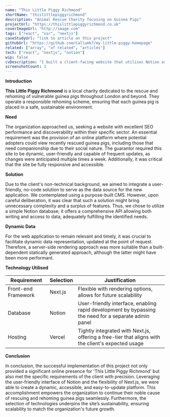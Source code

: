 ```yaml
---
name: "This Little Piggy Richmond"
shortName: "thislittlepiggyrichmond"
description: "Animal Rescue Charity focusing on Guinea Pigs"
projectUrl: "https://thislittlepiggyrichmond.co.uk"
coverImageUrl: "http://image.com"
tags: ["react", "ssr", "nextjs"]
caseStudyUrl: "link to article on this project"
githubUrl: "https://github.com/Callumk7/my-little-piggy-homepage"
related: ["array", "of related", "articles"]
tech: ["react", "nextjs", "notion"]
wip: false
cvDescription: "I built a client-facing website that utilises Notion as a backend to facilitate dynamic content updates without the need for a complex CMS solution. Data on the inventory can be changed by the client and seen instantly without a build step. Built with Next.js and deployed to Vercel."
screenshotCount: 3
---
```


**Introduction**

**This Little Piggy Richmond** is a local charity dedicated to the rescue and rehoming of vulnerable guinea pigs throughout London and beyond. They operate a responsible rehoming scheme, ensuring that each guinea pig is placed in a safe, sustainable environment.

**Need**

The organization approached us, seeking a website with excellent SEO performance and discoverability within their specific sector. An essential requirement was the provision of an online platform where potential adopters could view recently rescued guinea pigs, including those that need companionship due to their social nature. The guarantor required this site to be dynamic, user-friendly and capable of frequent updates, as changes were anticipated multiple times a week. Additionally, it was critical that the site be fully responsive and accessible.

**Solution**

Due to the client's non-technical background, we aimed to integrate a user-friendly, no-code solution to serve as the data source for the new application. We contemplated using a purpose-built CMS. However, upon careful deliberation, it was clear that such a solution might bring unnecessary complexity and a surplus of features. Thus, we chose to utilize a simple Notion database; it offers a comprehensive API allowing both writing and access to data, adequately fulfilling the identified needs.

**Dynamic Data**

For the web application to remain relevant and timely, it was crucial to facilitate dynamic data representation, updated at the point of request. Therefore, a server-side rendering approach was more suitable than a built-dependent statically generated approach, although the latter might have been more performant.

**Technology Utilised**

| Requirement         | Selection | Justification                                                                                        |
| ------------------- | --------- | ---------------------------------------------------------------------------------------------------- |
| Front-end Framework | Next.js   | Flexible with rendering options, allows for future scalability                                       |
| Database            | Notion    | User-friendly interface, enabling rapid development by bypassing the need for a separate admin panel |
| Hosting             | Vercel    | Tightly integrated with Next.js, offering a free-tier that aligns with the client's expected usage   |

**Conclusion**

In conclusion, the successful implementation of this project not only provided a significant online presence for 'This Little Piggy Richmond' but also met the specific requirements of the client with precision. Leveraging the user-friendly interface of Notion and the flexibility of Next.js, we were able to create a dynamic, accessible, and easy-to-update platform. This accomplishment empowers the organization to continue their noble cause of rescuing and rehoming guinea pigs seamlessly. Furthermore, the selection of technologies underpins the site’s sustainability, ensuring scalability to match the organization's future growth.
